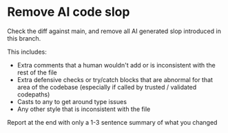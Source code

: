 # Remove AI code slop

Check the diff against main, and remove all AI generated slop introduced in this branch.

This includes:

- Extra comments that a human wouldn't add or is inconsistent with the rest of the file
- Extra defensive checks or try/catch blocks that are abnormal for that area of the codebase (especially if called by trusted / validated codepaths)
- Casts to any to get around type issues
- Any other style that is inconsistent with the file

Report at the end with only a 1-3 sentence summary of what you changed
